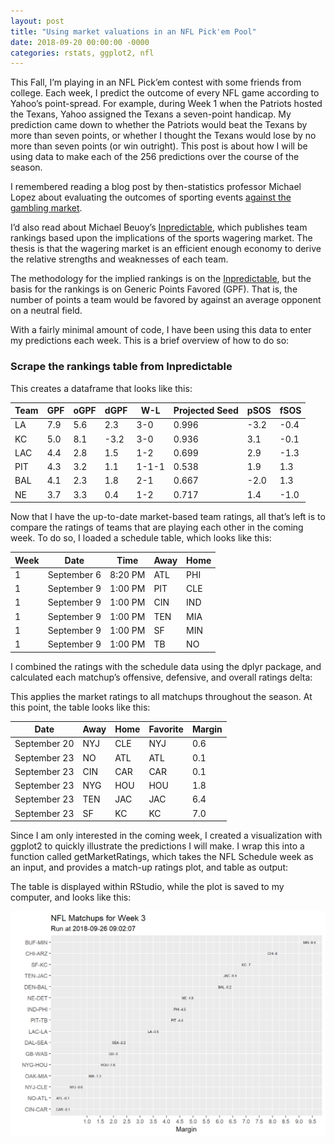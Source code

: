 ```yaml
---
layout: post
title: "Using market valuations in an NFL Pick'em Pool"
date: 2018-09-20 00:00:00 -0000
categories: rstats, ggplot2, nfl
---
```


This Fall, I’m playing in an NFL Pick’em contest with some friends from college. Each week, I predict the outcome of every NFL game according to Yahoo’s point-spread. For example, during Week 1 when the Patriots hosted the Texans, Yahoo assigned the Texans a seven-point handicap. My prediction came down to whether the Patriots would beat the Texans by more than seven points, or whether I thought the Texans would lose by no more than seven points (or win outright). This post is about how I will be using data to make each of the 256 predictions over the course of the season.

I remembered reading a blog post by then-statistics professor Michael Lopez about evaluating the outcomes of sporting events [against the gambling market](https://statsbylopez.com/2017/06/14/evaluating-sports-predictions-against-the-market/).

I’d also read about Michael Beuoy’s [Inpredictable](http://www.inpredictable.com/), which publishes team rankings based upon the implications of the sports wagering market. The thesis is that the wagering market is an efficient enough economy to derive the relative strengths and weaknesses of each team.

The methodology for the implied rankings is on the [Inpredictable](http://www.inpredictable.com/), but the basis for the rankings is on Generic Points Favored (GPF). That is, the number of points a team would be favored by against an average opponent on a neutral field.

With a fairly minimal amount of code, I have been using this data to enter my predictions each week. This is a brief overview of how to do so:

### Scrape the rankings table from Inpredictable
<script src="https://gist.github.com/segoldma/9d0aeecb21ce2a217a3b791769c64c59.js"></script>

This creates a dataframe that looks like this:

| Team | GPF | oGPF | dGPF | W-L   | Projected Seed | pSOS | fSOS |
|------|-----|------|------|-------|----------------|------|------|
| LA   | 7.9 | 5.6  | 2.3  | 3-0   | 0.996          | -3.2 | -0.4 |
| KC   | 5.0 | 8.1  | -3.2 | 3-0   | 0.936          | 3.1  | -0.1 |
| LAC  | 4.4 | 2.8  | 1.5  | 1-2   | 0.699          | 2.9  | -1.3 |
| PIT  | 4.3 | 3.2  | 1.1  | 1-1-1 | 0.538          | 1.9  | 1.3  |
| BAL  | 4.1 | 2.3  | 1.8  | 2-1   | 0.667          | -2.0 | 1.3  |
| NE   | 3.7 | 3.3  | 0.4  | 1-2   | 0.717          | 1.4  | -1.0 |

Now that I have the up-to-date market-based team ratings, all that’s left is to compare the ratings of teams that are playing each other in the coming week. To do so, I loaded a schedule table, which looks like this:

| Week | Date          | Time     | Away | Home |
|------|---------------|----------|------|------|
| 1    | September 6   | 8:20 PM  | ATL  | PHI  |
| 1    | September 9   | 1:00 PM  | PIT  | CLE  |
| 1    | September 9   | 1:00 PM  | CIN  | IND  |
| 1    | September 9   | 1:00 PM  | TEN  | MIA  |
| 1    | September 9   | 1:00 PM  | SF   | MIN  |
| 1    | September 9   | 1:00 PM  | TB   | NO   |


I combined the ratings with the schedule data using the dplyr package, and calculated each matchup’s offensive, defensive, and overall ratings delta:

<script src="https://gist.github.com/segoldma/455a142797c5e29ec31c8e08edb75eac.js"></script>

This applies the market ratings to all matchups throughout the season. At this point, the table looks like this:

| Date          | Away | Home | Favorite | Margin |
|---------------|------|------|----------|--------|
| September 20  | NYJ  | CLE  | NYJ      | 0.6    |
| September 23  | NO   | ATL  | ATL      | 0.1    |
| September 23  | CIN  | CAR  | CAR      | 0.1    |
| September 23  | NYG  | HOU  | HOU      | 1.8    |
| September 23  | TEN  | JAC  | JAC      | 6.4    |
| September 23  | SF   | KC   | KC       | 7.0    |


Since I am only interested in the coming week, I created a visualization with ggplot2 to quickly illustrate the predictions I will make. I wrap this into a function called getMarketRatings, which takes the NFL Schedule week as an input, and provides a match-up ratings plot, and table as output:

<script src="https://gist.github.com/segoldma/de9051b207be64a37a07f6912e2c444a.js"></script>

The table is displayed within RStudio, while the plot is saved to my computer, and looks like this:

![Alt text](/docs/assets/images/nfl-pickems-matchup-ratings.png)
